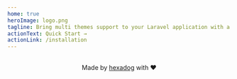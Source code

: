 ```yaml
---
home: true
heroImage: logo.png
tagline: Bring multi themes support to your Laravel application with a full-featured Themes Manager
actionText: Quick Start →
actionLink: /installation
---
```


<div class="theme-default-content custom content__default"></div>

<br />
<center>Made by <a href="https://hexadog.com" target="_blank">hexadog</a> with ❤️</center>